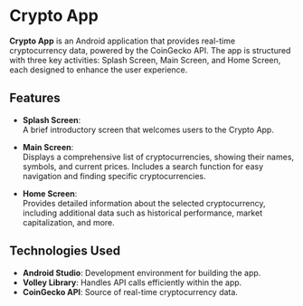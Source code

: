 
# Crypto App

**Crypto App** is an Android application that provides real-time cryptocurrency data, powered by the CoinGecko API. The app is structured with three key activities: Splash Screen, Main Screen, and Home Screen, each designed to enhance the user experience.

## Features

- **Splash Screen**:  
  A brief introductory screen that welcomes users to the Crypto App.

- **Main Screen**:  
  Displays a comprehensive list of cryptocurrencies, showing their names, symbols, and current prices. Includes a search function for easy navigation and finding specific cryptocurrencies.

- **Home Screen**:  
  Provides detailed information about the selected cryptocurrency, including additional data such as historical performance, market capitalization, and more.

## Technologies Used

- **Android Studio**: Development environment for building the app.
- **Volley Library**: Handles API calls efficiently within the app.
- **CoinGecko API**: Source of real-time cryptocurrency data.
